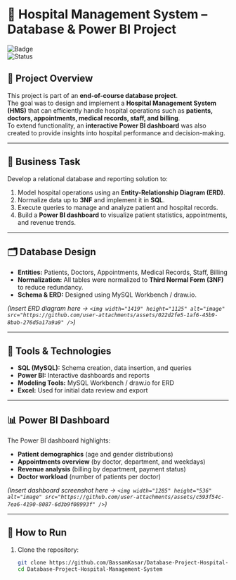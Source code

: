 # 🏥 Hospital Management System – Database & Power BI Project  

![Badge](https://img.shields.io/badge/Certificate-Database_Project-blue)  
![Status](https://img.shields.io/badge/Status-Completed-brightgreen)  

## 📌 Project Overview  
This project is part of an **end-of-course database project**.  
The goal was to design and implement a **Hospital Management System (HMS)** that can efficiently handle hospital operations such as **patients, doctors, appointments, medical records, staff, and billing**.  
To extend functionality, an **interactive Power BI dashboard** was also created to provide insights into hospital performance and decision-making.  

---

## 🎯 Business Task  
Develop a relational database and reporting solution to:  
1. Model hospital operations using an **Entity-Relationship Diagram (ERD)**.  
2. Normalize data up to **3NF** and implement it in **SQL**.  
3. Execute queries to manage and analyze patient and hospital records.  
4. Build a **Power BI dashboard** to visualize patient statistics, appointments, and revenue trends.  

---

## 🗂 Database Design  
- **Entities:** Patients, Doctors, Appointments, Medical Records, Staff, Billing  
- **Normalization:** All tables were normalized to **Third Normal Form (3NF)** to reduce redundancy.  
- **Schema & ERD:** Designed using MySQL Workbench / draw.io.  

*(Insert ERD diagram here → `<img width="1419" height="1125" alt="image" src="https://github.com/user-attachments/assets/022d2fe5-1af6-45b9-8bab-276d5a17a9a9" />`)*  

---

## 🔧 Tools & Technologies  
- **SQL (MySQL):** Schema creation, data insertion, and queries  
- **Power BI:** Interactive dashboards and reports  
- **Modeling Tools:** MySQL Workbench / draw.io for ERD  
- **Excel:** Used for initial data review and export  

---

## 📊 Power BI Dashboard  
The Power BI dashboard highlights:  
- **Patient demographics** (age and gender distributions)  
- **Appointments overview** (by doctor, department, and weekdays)  
- **Revenue analysis** (billing by department, payment status)  
- **Doctor workload** (number of patients per doctor)  

*(Insert dashboard screenshot here → `<img width="1285" height="536" alt="image" src="https://github.com/user-attachments/assets/c593f54c-7ea6-4190-8087-6d3b9f08993f" />`)*  

---

## 🚀 How to Run  
1. Clone the repository:  
   ```bash
   git clone https://github.com/BassamKasar/Database-Project-Hospital-Management-System.git
   cd Database-Project-Hospital-Management-System
